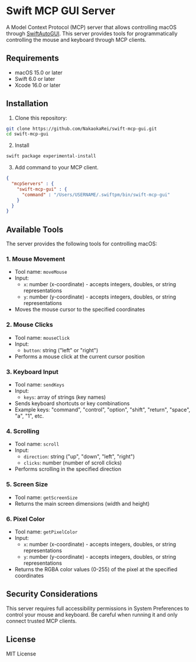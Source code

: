 # Swift MCP GUI Server

A Model Context Protocol (MCP) server that allows controlling macOS through [SwiftAutoGUI](https://github.com/NakaokaRei/SwiftAutoGUI). This server provides tools for programmatically controlling the mouse and keyboard through MCP clients.

## Requirements

- macOS 15.0 or later
- Swift 6.0 or later
- Xcode 16.0 or later

## Installation

1. Clone this repository:
```bash
git clone https://github.com/NakaokaRei/swift-mcp-gui.git
cd swift-mcp-gui
```

2. Install
```bash
swift package experimental-install
```

3. Add command to your MCP client.
```json
{
  "mcpServers" : {
    "swift-mcp-gui" : {
      "command" : "/Users/USERNAME/.swiftpm/bin/swift-mcp-gui"
    }
  }
}

```

## Available Tools

The server provides the following tools for controlling macOS:

### 1. Mouse Movement
- Tool name: `moveMouse`
- Input:
  - `x`: number (x-coordinate) - accepts integers, doubles, or string representations
  - `y`: number (y-coordinate) - accepts integers, doubles, or string representations
- Moves the mouse cursor to the specified coordinates

### 2. Mouse Clicks
- Tool name: `mouseClick`
- Input:
  - `button`: string ("left" or "right")
- Performs a mouse click at the current cursor position

### 3. Keyboard Input
- Tool name: `sendKeys`
- Input:
  - `keys`: array of strings (key names)
- Sends keyboard shortcuts or key combinations
- Example keys: "command", "control", "option", "shift", "return", "space", "a", "1", etc.

### 4. Scrolling
- Tool name: `scroll`
- Input:
  - `direction`: string ("up", "down", "left", "right")
  - `clicks`: number (number of scroll clicks)
- Performs scrolling in the specified direction

### 5. Screen Size
- Tool name: `getScreenSize`
- Returns the main screen dimensions (width and height)

### 6. Pixel Color
- Tool name: `getPixelColor`
- Input:
  - `x`: number (x-coordinate) - accepts integers, doubles, or string representations
  - `y`: number (y-coordinate) - accepts integers, doubles, or string representations
- Returns the RGBA color values (0-255) of the pixel at the specified coordinates

## Security Considerations

This server requires full accessibility permissions in System Preferences to control your mouse and keyboard. Be careful when running it and only connect trusted MCP clients.

## License

MIT License 
